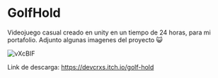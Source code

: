 # GolfHold
Videojuego casual creado en unity en un tiempo de 24 horas, para mi portafolio.
Adjunto algunas imagenes del proyecto 😺


![vXcBIF](https://user-images.githubusercontent.com/80081781/167101831-03c26387-d5ad-4da6-b590-582c9b5fd267.png)

Link de descarga: https://devcrxs.itch.io/golf-hold

